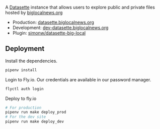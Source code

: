 A [Datasette](https://datasette.io/) instance that allows users to explore public and private files hosted by [biglocalnews.org](https://biglocalnews.org)

* Production: [datasette.biglocalnews.org](https://datasette.biglocalnews.org)
* Development: [dev-datasette.biglocalnews.org](https://dev-datasette.biglocalnews.org)
* Plugin: [simonw/datasette-big-local](https://github.com/simonw/datasette-big-local)

## Deployment

Install the dependencies.

```bash
pipenv install
```

Login to Fly.io. Our credentials are available in our password manager.

```bash
flyctl auth login
```

Deploy to fly.io

```bash
# For production
pipenv run make deploy_prod
# For the dev site
pipenv run make deploy_dev
```
